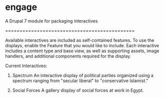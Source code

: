 engage
======

A Drupal 7 module for packaging interactives

=============================================

Available interactives are included as self-contained features. To use the displays, enable the Feature that you would like to include.  Each interactive includes a content type and base view, as well as supporting assets, image handlers, and additional components required for the display.  


Current Interactives:

1) Spectrum
 An interactive display of political parties organized using a spectrum ranging from "secular liberal" to "conservative Islamist."

2) Social Forces
 A gallery display of social forces at work in Egypt.
